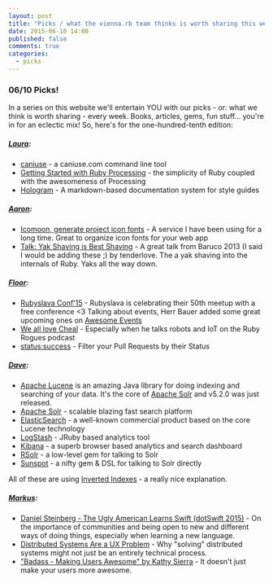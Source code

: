 ```yaml
---
layout: post
title: "Picks / what the vienna.rb team thinks is worth sharing this week"
date: 2015-06-10 14:00
published: false
comments: true
categories:
  - picks
---
```


### 06/10 Picks!

In a series on this website we'll entertain YOU with our picks - or: what we think is worth sharing - every week.
Books, articles, gems, fun stuff... you're in for an eclectic mix! So, here's for the one-hundred-tenth edition:

##### [Laura][1]:
- [caniuse][2] - a caniuse.com command line tool
- [Getting Started with Ruby Processing][3] - the simplicity of Ruby coupled with the awesomeness of Processing
- [Hologram][4] - A markdown-based documentation system for style guides

##### [Aaron][5]:
- [Icomoon, generate project icon fonts][6] - A service I have been using for a long time. Great to organize icon fonts for your web app
- [Talk: Yak Shaving is Best Shaving][7] - A great talk from Baruco 2013 (I said I would be adding these ;) by tenderlove. The a yak shaving into the internals of Ruby. Yaks all the way down.


##### [Floor][9]:
- [Rubyslava Conf'15][10] - Rubyslava is celebrating their 50th meetup with a free conference <3 Talking about events, Herr Bauer added some great upcoming ones on [Awesome Events](https://github.com/planetruby/awesome-events)
- [We all love Cheal][11] - Especially when he talks robots and IoT on the Ruby Rogues podcast
- [status:success][12] - Filter your Pull Requests by their Status


##### [Dave][13]:

- [Apache Lucene][14] is an amazing Java library for doing indexing and
searching of your data. It's the core of [Apache Solr][15] and v5.2.0 was
just released.
- [Apache Solr][15] - scalable blazing fast search platform
- [ElasticSearch][16] - a well-known commercial product based on the core Lucene
technology
- [LogStash][17] - JRuby based analytics tool
- [Kibana][18] - a superb browser based analytics and search dashboard
- [RSolr][19] - a low-level gem for talking to Solr
- [Sunspot][19] - a nifty gem & DSL for talking to Solr directly

All of these are using [Inverted Indexes][21] - a really nice explanation.


##### [Markus](https://twitter.com/nuclearsquid):
- [Daniel Steinberg - The Ugly American Learns Swift (dotSwift 2015)](https://www.youtube.com/watch?v=BVFtrrXhApw) - On the importance of communities and being open to new and different ways of doing things, especially when learning a new language.
- [Distributed Systems Are a UX Problem](http://bravenewgeek.com/distributed-systems-are-a-ux-problem/) - Why "solving" distributed systems might not just be an entirely technical process.
- ["Badass - Making Users Awesome" by Kathy Sierra](http://www.amazon.de/Badass-Making-Awesome-Kathy-Sierra/dp/1491919019/) - It doesn't just make your users more awesome.


[1]: http://www.twitter.com/alicetragedy
[2]: https://github.com/sgentle/caniuse-cmd
[3]: https://blog.engineyard.com/2015/getting-started-with-ruby-processing
[4]: https://github.com/trulia/hologram
[5]: http://www.twitter.com/mraaroncruz
[6]: https://icomoon.io/
[7]: https://www.youtube.com/watch?v=nY_Pl2x7Fgs
[9]: http://www.twitter.com/floordrees
[10]: http://lanyrd.com/2015/rubyslava-june/
[11]: http://devchat.tv/ruby-rogues/209-rr-robots-and-iot-with-julian-cheal
[12]: https://github.com/blog/2014-filter-pull-requests-by-status
[13]: http://twitter.com/dch__
[14]: http://lucene.apache.org/
[15]: http://lucene.apache.org/solr/
[16]: https://www.elastic.co/products/elasticsearch
[17]: http://logstash.net/
[18]: http://kibana.org/
[19]: https://github.com/rsolr/rsolr
[20]: https://sunspot.github.io/
[21]: http://blog.parsely.com/post/1691/lucene/
